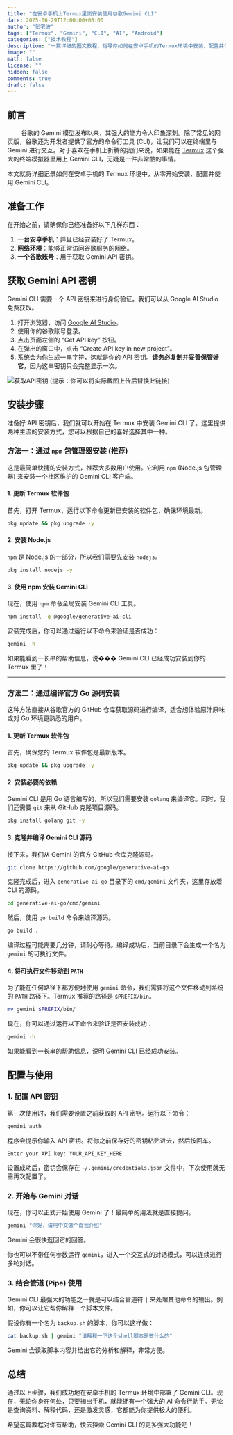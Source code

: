 ```yaml
---
title: "在安卓手机上Termux里面安装使用谷歌Gemini CLI"
date: 2025-06-29T12:00:00+08:00
author: "彭宅波"
tags: ["Termux", "Gemini", "CLI", "AI", "Android"]
categories: ["技术教程"]
description: "一篇详细的图文教程，指导你如何在安卓手机的Termux环境中安装、配置并使用谷歌官方的Gemini CLI工具，随时随地拥有强大的AI命令行助手。"
image: ""
math: false
license: ""
hidden: false
comments: true
draft: false
---
```


## 前言

&emsp;&emsp; 谷歌的 Gemini 模型发布以来，其强大的能力令人印象深刻。除了常见的网页版，谷歌还为开发者提供了官方的命令行工具 (CLI)，让我们可以在终端里与 Gemini 进行交互。对于喜欢在手机上折腾的我们来说，如果能在 [Termux](https://termux.dev/en/) 这个强大的终端模拟器里用上 Gemini CLI，无疑是一件非常酷的事情。

本文就将详细记录如何在安卓手机的 Termux 环境中，从零开始安装、配置并使用 Gemini CLI。

## 准备工作

在开始之前，请确保你已经准备好以下几样东西：

1.  **一台安卓手机**：并且已经安装好了 Termux。
2.  **网络环境**：能够正常访问谷歌服务的网络。
3.  **一个谷歌账号**：用于获取 Gemini API 密钥。

## 获取 Gemini API 密钥

Gemini CLI 需要一个 API 密钥来进行身份验证。我们可以从 Google AI Studio 免费获取。

1.  打开浏览器，访问 [Google AI Studio](https://aistudio.google.com/)。
2.  使用你的谷歌账号登录。
3.  点击页面左侧的 “Get API key” 按钮。
4.  在弹出的窗口中，点击 “Create API key in new project”。
5.  系统会为你生成一串字符，这就是你的 API 密钥。**请务必复制并妥善保管好它**，因为这串密钥只会完整显示一次。

![获取API密钥](https://i.imgur.com/your-image-placeholder.png) (提示：你可以将实际截图上传后替换此链接)

## 安装步骤

准备好 API 密钥后，我们就可以开始在 Termux 中安装 Gemini CLI 了。这里提供两种主流的安装方式，您可以根据自己的喜好选择其中一种。

### 方法一：通过 `npm` 包管理器安装 (推荐)

这是最简单快捷的安装方式，推荐大多数用户使用。它利用 `npm` (Node.js 包管理器) 来安装一个社区维护的 Gemini CLI 客户端。

#### 1. 更新 Termux 软件包

首先，打开 Termux，运行以下命令更新已安装的软件包，确保环境最新。

```bash
pkg update && pkg upgrade -y
```

#### 2. 安装 Node.js

`npm` 是 Node.js 的一部分，所以我们需要先安装 `nodejs`。

```bash
pkg install nodejs -y
```

#### 3. 使用 npm 安装 Gemini CLI

现在，使用 `npm` 命令全局安装 Gemini CLI 工具。

```bash
npm install -g @google/generative-ai-cli
```

安装完成后，你可以通过运行以下命令来验证是否成功：

```bash
gemini -h
```

如果能看到一长串的帮助信息，说��� Gemini CLI 已经成功安装到你的 Termux 里了！

---

### 方法二：通过编译官方 Go 源码安装

这种方法直接从谷歌官方的 GitHub 仓库获取源码进行编译，适合想体验原汁原味或对 Go 环境更熟悉的用户。

#### 1. 更新 Termux 软件包

首先，确保您的 Termux 软件包是最新版本。

```bash
pkg update && pkg upgrade -y
```

#### 2. 安装必要的依赖

Gemini CLI 是用 Go 语言编写的，所以我们需要安装 `golang` 来编译它。同时，我们还需要 `git` 来从 GitHub 克隆项目源码。

```bash
pkg install golang git -y
```

#### 3. 克隆并编译 Gemini CLI 源码

接下来，我们从 Gemini 的官方 GitHub 仓库克隆源码。

```bash
git clone https://github.com/google/generative-ai-go
```

克隆完成后，进入 `generative-ai-go` 目录下的 `cmd/gemini` 文件夹，这里存放着 CLI 的源码。

```bash
cd generative-ai-go/cmd/gemini
```

然后，使用 `go build` 命令来编译源码。

```bash
go build .
```

编译过程可能需要几分钟，请耐心等待。编译成功后，当前目录下会生成一个名为 `gemini` 的可执行文件。

#### 4. 将可执行文件移动到 `PATH`

为了能在任何路径下都方便地使用 `gemini` 命令，我们需要将这个文件移动到系统的 `PATH` 路径下。Termux 推荐的路径是 `$PREFIX/bin`。

```bash
mv gemini $PREFIX/bin/
```

现在，你可以通过运行以下命令来验证是否安装成功：

```bash
gemini -h
```

如果能看到一长串的帮助信息，说明 Gemini CLI 已经成功安装。

## 配置与使用

### 1. 配置 API 密钥

第一次使用时，我们需要设置之前获取的 API 密钥。运行以下命令：

```bash
gemini auth
```

程序会提示你输入 API 密钥。将你之前保存好的密钥粘贴进去，然后按回车。

```
Enter your API key: YOUR_API_KEY_HERE
```

设置成功后，密钥会保存在 `~/.gemini/credentials.json` 文件中，下次使用就无需再次配置了。

### 2. 开始与 Gemini 对话

现在，你可以正式开始使用 Gemini 了！最简单的用法就是直接提问。

```bash
gemini "你好，请用中文做个自我介绍"
```

Gemini 会很快返回它的回答。

你也可以不带任何参数运行 `gemini`，进入一个交互式的对话模式，可以连续进行多轮对话。

### 3. 结合管道 (Pipe) 使用

Gemini CLI 最强大的功能之一就是可以结合管道符 `|` 来处理其他命令的输出。例如，你可以让它帮你解释一个脚本文件。

假设你有一个名为 `backup.sh` 的脚本，你可以这样做：

```bash
cat backup.sh | gemini "请解释一下这个shell脚本是做什么的"
```

Gemini 会读取脚本内容并给出它的分析和解释，非常方便。

## 总结

通过以上步骤，我们成功地在安卓手机的 Termux 环境中部署了 Gemini CLI。现在，无论你身在何处，只要掏出手机，就能拥有一个强大的 AI 命令行助手。无论是查询资料、解释代码，还是激发灵感，它都能为你提供极大的便利。

希望这篇教程对你有帮助，快去探索 Gemini CLI 的更多强大功能吧！
